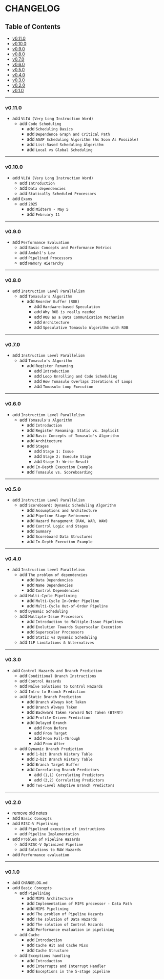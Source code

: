 <h1>CHANGELOG</h1>

<h2>Table of Contents</h2>

- [v0.11.0](#v0110)
- [v0.10.0](#v0100)
- [v0.9.0](#v090)
- [v0.8.0](#v080)
- [v0.7.0](#v070)
- [v0.6.0](#v060)
- [v0.5.0](#v050)
- [v0.4.0](#v040)
- [v0.3.0](#v030)
- [v0.2.0](#v020)
- [v0.1.0](#v010)

--------------------

### v0.11.0

- add `VLIW (Very Long Instruction Word)`
  - add `Code Scheduling`
    - add `Scheduling Basics`
    - add `Dependence Graph and Critical Path`
    - add `ASAP Scheduling Algorithm (As Soon As Possible)`
    - add `List-Based Scheduling Algorithm`
    - add `Local vs Global Scheduling`

--------------------

### v0.10.0

- add `VLIW (Very Long Instruction Word)`
  - add `Introduction`
  - add `Data dependencies`
  - add `Statically Scheduled Processors`
- add `Exams`
  - add `2025`
    - add `Midterm - May 5`
    - add `February 11`

--------------------

### v0.9.0

- add `Performance Evaluation`
  - add `Basic Concepts and Performance Metrics`
  - add `Amdahl's Law`
  - add `Pipelined Processors`
  - add `Memory Hierarchy`

--------------------

### v0.8.0

- add `Instruction Level Parallelism`
  - add `Tomasulo's Algorithm`
    - add `Reorder Buffer (ROB)`
      - add `Hardware-based Speculation`
      - add `Why ROB is really needed`
      - add `ROB as a Data Communication Mechanism`
      - add `Architecture`
      - add `Speculative Tomasulo Algorithm with ROB`

--------------------

### v0.7.0

- add `Instruction Level Parallelism`
  - add `Tomasulo's Algorithm`
    - add `Register Renaming`
      - add `Introduction`
      - add `Loop Unrolling and Code Scheduling`
      - add `How Tomasulo Overlaps Iterations of Loops`
      - add `Tomasulo Loop Execution`

--------------------

### v0.6.0

- add `Instruction Level Parallelism`
  - add `Tomasulo's Algorithm`
    - add `Introduction`
    - add `Register Renaming: Static vs. Implicit`
    - add `Basic Concepts of Tomasulo's Algorithm`
    - add `Architecture`
    - add `Stages`
      - add `Stage 1: Issue`
      - add `Stage 2: Execute Stage`
      - add `Stage 3: Write Result`
    - add `In-Depth Execution Example`
    - add `Tomasulo vs. Scoreboarding`

--------------------

### v0.5.0

- add `Instruction Level Parallelism`
  - add `Scoreboard: Dynamic Scheduling Algorithm`
    - add `Assumptions and Architecture`
    - add `Pipeline Stage Refinement`
    - add `Hazard Management (RAW, WAR, WAW)`
    - add `Control Logic and Stages`
    - add `Summary`
    - add `Scoreboard Data Structures`
    - add `In-Depth Execution Example`

--------------------

### v0.4.0

- add `Instruction Level Parallelism`
  - add `The problem of dependencies`
    - add `Data Dependencies`
    - add `Name Dependencies`
    - add `Control Dependencies`
  - add `Multi-Cycle Pipelining`
    - add `Multi-Cycle In-Order Pipeline`
    - add `Multi-Cycle Out-of-Order Pipeline`
  - add `Dynamic Scheduling`
  - add `Multiple-Issue Processors`
    - add `Introduction to Multiple-Issue Pipelines`
    - add `Evolution Towards Superscalar Execution`
    - add `Superscalar Processors`
    - add `Static vs Dynamic Scheduling`
  - add `ILP Limitations & Alternatives`

--------------------

### v0.3.0

- add `Control Hazards and Branch Prediction`
  - add `Conditional Branch Instructions`
  - add `Control Hazards`
  - add `Naïve Solutions to Control Hazards`
  - add `Intro to Branch Prediction`
  - add `Static Branch Prediction`
    - add `Branch Always Not Taken`
    - add `Branch Always Taken`
    - add `Backward Taken Forward Not Taken (BTFNT)`
    - add `Profile-Driven Prediction`
    - add `Delayed Branch`
      - add `From Before`
      - add `From Target`
      - add `From Fall-Through`
      - add `From After`
  - add `Dynamic Branch Prediction`
    - add `1-bit Branch History Table`
    - add `2-bit Branch History Table`
    - add `Branch Target Buffer`
    - add `Correlating Branch Predictors`
      - add `(1,1) Correlating Predictors`
      - add `(2,2) Correlating Predictors`
    - add `Two-Level Adaptive Branch Predictors`

--------------------

### v0.2.0

- remove old notes
- add `Basic Concepts`
- add `RISC-V Pipelining`
  - add `Pipelined execution of instructions`
  - add `Pipeline Implementation`
- add `Problem of Pipeline Hazards`
  - add `RISC-V Optimized Pipeline`
  - add `Solutions to RAW Hazards`
- add `Performance evaluation`

--------------------

### v0.1.0

- add `CHANGELOG.md`
- add `Basic Concepts`
  - add `Pipelining`
    - add `MIPS Architecture`
    - add `Implementation of MIPS processor - Data Path`
    - add `MIPS Pipelining`
    - add `The problem of Pipeline Hazards`
    - add `The solution of Data Hazards`
    - add `The solution of Control Hazards`
    - add `Performance evaluation in pipelining`
  - add `Cache`
    - add `Introduction`
    - add `Cache Hit and Cache Miss`
    - add `Cache Structure`
  - add `Exceptions handling`
    - add `Introduction`
    - add `Interrupts and Interrupt Handler`
    - add `Exceptions in the 5-stage pipeline`
